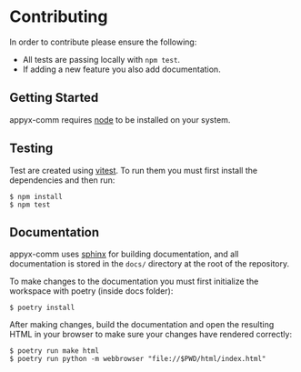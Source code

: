 # Contributing

In order to contribute please ensure the following:

* All tests are passing locally with ``npm test``.
* If adding a new feature you also add documentation.

## Getting Started

appyx-comm requires [node](https://nodejs.org/en) to be installed on your system.

## Testing

Test are created using [vitest](https://vitest.dev/). To run them you must first install the dependencies and then run:

```shell-session
$ npm install
$ npm test
```

## Documentation

appyx-comm uses [sphinx](https://www.sphinx-doc.org/en/master/) for building documentation, and all documentation is
stored in the `docs/` directory at the root of the repository.

To make changes to the documentation you must first initialize the workspace with poetry (inside docs folder):

```shell-session
$ poetry install
```

After making changes, build the documentation and open the resulting HTML
in your browser to make sure your changes have rendered correctly:

```shell-session
$ poetry run make html
$ poetry run python -m webbrowser "file://$PWD/html/index.html"
```